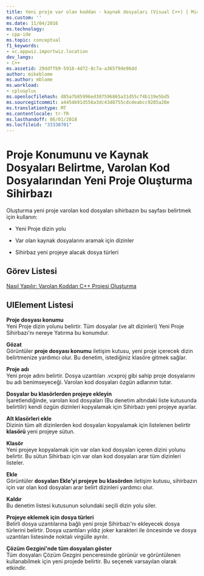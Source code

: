 ```yaml
---
title: Yeni proje var olan koddan - kaynak dosyaları (Visual C++) | Microsoft Docs
ms.custom: ''
ms.date: 11/04/2016
ms.technology:
- cpp-ide
ms.topic: conceptual
f1_keywords:
- vc.appwiz.importwiz.location
dev_langs:
- C++
ms.assetid: 29ddffb9-5918-4d72-8c7a-a365f9de96dd
author: mikeblome
ms.author: mblome
ms.workload:
- cplusplus
ms.openlocfilehash: d85a7b85996ed307596865a31d55cf4b119e5bd5
ms.sourcegitcommit: a4454b91d556a3dc43d8755cdcdeabcc9285a20e
ms.translationtype: MT
ms.contentlocale: tr-TR
ms.lasthandoff: 06/01/2018
ms.locfileid: "33338701"
---
```

# <a name="specify-project-location-and-source-files-create-new-project-from-existing-code-files-wizard"></a>Proje Konumunu ve Kaynak Dosyaları Belirtme, Varolan Kod Dosyalarından Yeni Proje Oluşturma Sihirbazı
Oluşturma yeni proje varolan kod dosyaları sihirbazın bu sayfası belirtmek için kullanın:  
  
-   Yeni Proje dizin yolu  
  
-   Var olan kaynak dosyalarını aramak için dizinler  
  
-   Sihirbaz yeni projeye alacak dosya türleri  
  
## <a name="task-list"></a>Görev Listesi  
 [Nasıl Yapılır: Varolan Koddan C++ Projesi Oluşturma](../ide/how-to-create-a-cpp-project-from-existing-code.md)  
  
## <a name="uielement-list"></a>UIElement Listesi  
 **Proje dosyası konumu**  
 Yeni Proje dizin yolunu belirtir. Tüm dosyalar (ve alt dizinleri) Yeni Proje Sihirbazı'nı nereye Yatırma bu konumdur.  
  
 **Gözat**  
 Görüntüler **proje dosyası konumu** iletişim kutusu, yeni proje içerecek dizin belirtmenize yardımcı olur. Bu denetim, istediğiniz klasöre gitmek sağlar.  
  
 **Proje adı**  
 Yeni proje adını belirtir. Dosya uzantıları .vcxproj gibi sahip proje dosyalarını bu adı benimseyeceği. Varolan kod dosyaları özgün adlarının tutar.  
  
 **Dosyalar bu klasörlerden projeye ekleyin**  
 İşaretlendiğinde, varolan kod dosyaları (Bu denetim altındaki liste kutusunda belirtilir) kendi özgün dizinleri kopyalamak için Sihirbazı yeni projeye ayarlar.  
  
 **Alt klasörleri ekle**  
 Dizinin tüm alt dizinlerden kod dosyaları kopyalamak için listelenen belirtir **klasörü** yeni projeye sütun.  
  
 **Klasör**  
 Yeni projeye kopyalamak için var olan kod dosyaları içeren dizini yolunu belirtir. Bu sütun Sihirbazı için var olan kod dosyaları arar tüm dizinleri listeler.  
  
 **Ekle**  
 Görüntüler **dosyaları Ekle'yi projeye bu klasörden** iletişim kutusu, sihirbazın için var olan kod dosyaları arar belirt dizinleri yardımcı olur.  
  
 **Kaldır**  
 Bu denetim listesi kutusunun solundaki seçili dizin yolu siler.  
  
 **Projeye eklemek için dosya türleri**  
 Belirli dosya uzantılarına bağlı yeni proje Sihirbazı'nı ekleyecek dosya türlerini belirtir. Dosya uzantıları yıldız joker karakteri ile öncesinde ve dosya uzantıları listesinde noktalı virgülle ayrılır.  
  
 **Çözüm Gezgini'nde tüm dosyaları göster**  
 Tüm dosyaları Çözüm Gezgini penceresinde görünür ve görüntülenen kullanabilmek için yeni projede belirtir. Bu seçenek varsayılan olarak etkindir.